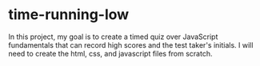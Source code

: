 # time-running-low
In this project, my goal is to create a timed quiz over JavaScript fundamentals that can record high scores and the test taker's initials. I will need to create the html, css, and javascript files from scratch.
